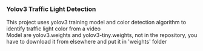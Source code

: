 ### Yolov3 Traffic Light Detection
This project uses yolov3 training model and color detection algorithm to identify traffic light color from a video  
Model are yolov3.weights and yolov3-tiny.weights, not in the repository, you have to download it from elsewhere and put it in 'weights' folder
